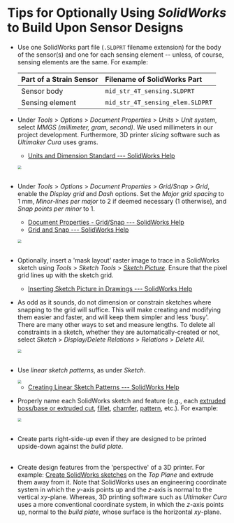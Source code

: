 # Tips for Optionally Using *SolidWorks* to Build Upon Sensor Designs
    
 -  Use one SolidWorks part file (`.SLDPRT` filename extension) for the body of the sensor(s) and one for each sensing element -- unless, of course, sensing elements are the same. For example:
    
    | Part of a Strain Sensor | Filename of SolidWorks Part      |
    |:------------------------|:---------------------------------|
    | Sensor body             | `mid_str_4T_sensing.SLDPRT`      |
    | Sensing element         | `mid_str_4T_sensing_elem.SLDPRT` |
    
 -  Under *Tools* > *Options* > *Document Properties* > *Units* > *Unit system*, select *MMGS (millimeter, gram, second)*. We used millimeters in our project development. Furthermore, 3D printer *slicing* software such as *Ultimaker Cura* uses grams.
    
     -  [Units and Dimension Standard --- SolidWorks Help](http://help.solidworks.com/2021/English/SolidWorks/sldworks/HIDD_UNITS_DIM_STD.htm)
    
    <img src="https://raw.githubusercontent.com/keeganmjgreen/3D-Printed-Sensors-Manual-Demo/main/img/Tips-for-Optionally-Using-SolidWorks-to-Build-Upon-Sensor-Designs-Figure-1.png" style="zoom:50%;" /> \
    ​
    
 -  Under *Tools* > *Options* > *Document Properties* > *Grid/Snap* > *Grid*, enable the *Display grid* and *Dash* options. Set the *Major grid spacing* to 1 mm, *Minor-lines per major* to 2 if deemed necessary (1 otherwise), and *Snap points per minor* to 1.
    
     -  [Document Properties - Grid/Snap --- SolidWorks Help](https://help.solidworks.com/2021/English/SolidWorks/sldworks/HIDD_OPTIONS_GRID.htm)
     -  [Grid and Snap --- SolidWorks Help](http://help.solidworks.com/2021/English/SolidWorks/acadhelp/c_Grid_and_Snap.htm)
    
    <img src="https://raw.githubusercontent.com/keeganmjgreen/3D-Printed-Sensors-Manual-Demo/main/img/Tips-for-Optionally-Using-SolidWorks-to-Build-Upon-Sensor-Designs-Figure-2.png" style="zoom:50%;" /> \
    ​
    
 -  Optionally, insert a 'mask layout' raster image to trace in a SolidWorks sketch using *Tools* > *Sketch Tools* > [*Sketch Picture*](http://help.solidworks.com/2021/English/SolidWorks/sldworks/c_Sketch_Picture.htm). Ensure that the pixel grid lines up with the sketch grid.
    
     -  [Inserting Sketch Picture in Drawings --- SolidWorks Help](https://help.solidworks.com/2021/english/SolidWorks/sldworks/t_insert_sketch_picture_in_drawings.htm)
    
 -  As odd as it sounds, do not dimension or constrain sketches where snapping to the grid will suffice. This will make creating and modifying them easier and faster, and will keep them simpler and less 'busy'. There are many other ways to set and measure lengths. To delete all constraints in a sketch, whether they are automatically-created or not, select *Sketch* > *Display/Delete Relations* > *Relations* > *Delete All*.
    
    <img src="https://raw.githubusercontent.com/keeganmjgreen/3D-Printed-Sensors-Manual-Demo/main/img/Tips-for-Optionally-Using-SolidWorks-to-Build-Upon-Sensor-Designs-Figure-3.png" style="zoom:50%;" /> \
    ​
    
 -  Use *linear sketch patterns*, as under *Sketch*.
    
    <img src="https://raw.githubusercontent.com/keeganmjgreen/3D-Printed-Sensors-Manual-Demo/main/img/Tips-for-Optionally-Using-SolidWorks-to-Build-Upon-Sensor-Designs-Figure-4.png" style="zoom:50%;" />
    
     -  [Creating Linear Sketch Patterns --- SolidWorks Help](http://help.solidworks.com/2021/English/SolidWorks/sldworks/t_Creating_Linear_Sketch_Patterns.htm)
    
 -  Properly name each SolidWorks sketch and feature (e.g., each [extruded boss/base or extruded cut](https://help.solidworks.com/2021/english/solidworks/sldworks/t_creating_an_extrude_feature.htm), [fillet](https://help.solidworks.com/2021/english/SolidWorks/sldworks/t_create_fillets.htm), [chamfer](https://help.solidworks.com/2021/English/SolidWorks/sldworks/t_creating_chamfer_feature.htm), [pattern](http://help.solidworks.com/2021/English/SolidWorks/sldworks/c_Types_of_Patterns_Folder.htm), etc.). For example:
    
    <img src="https://raw.githubusercontent.com/keeganmjgreen/3D-Printed-Sensors-Manual-Demo/main/img/Tips-for-Optionally-Using-SolidWorks-to-Build-Upon-Sensor-Designs-Figure-5.png" style="zoom:50%;" /> \
    ​

 -  Create parts right-side-up even if they are designed to be printed upside-down against the *build plate*. \
    ​
    
 -  Create design features from the 'perspective' of a 3D printer. For example: [Create SolidWorks sketches](http://help.solidworks.com/2021/English/SolidWorks/sldworks/c_Sketch.htm) on the *Top Plane* and extrude them away from it. Note that SolidWorks uses an engineering coordinate system in which the $y$-axis points up and the $z$-axis is normal to the vertical $xy$-plane. Whereas, 3D printing software such as *Ultimaker Cura* uses a more conventional coordinate system, in which the $z$-axis points up, normal to the *build plate*, whose surface is the horizontal $xy$-plane.
